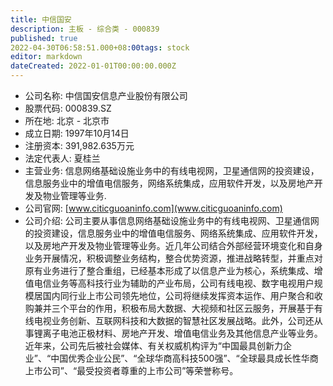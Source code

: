 ```yaml
---
title: 中信国安
description: 主板 - 综合类 - 000839
published: true
2022-04-30T06:58:51.000+08:00tags: stock
editor: markdown
dateCreated: 2022-01-01T00:00:00.000Z
---
```


- 公司名称: 中信国安信息产业股份有限公司
- 股票代码: 000839.SZ
- 所在地: 北京 - 北京市
- 成立日期: 1997年10月14日
- 注册资本: 391,982.635万元
- 法定代表人: 夏桂兰
- 主营业务: 信息网络基础设施业务中的有线电视网，卫星通信网的投资建设，信息服务业中的增值电信服务，网络系统集成，应用软件开发，以及房地产开发及物业管理等业务.
- 公司官网: [www.citicguoaninfo.com](www.citicguoaninfo.com)
- 公司介绍: 公司主要从事信息网络基础设施业务中的有线电视网、卫星通信网的投资建设，信息服务业中的增值电信服务、网络系统集成、应用软件开发，以及房地产开发及物业管理等业务。近几年公司结合外部经营环境变化和自身业务开展情况，积极调整业务结构，整合优势资源，推进战略转型，并重点对原有业务进行了整合重组，已经基本形成了以信息产业为核心，系统集成、增值电信业务等高科技行业为辅助的产业布局，公司有线电视、数字电视用户规模居国内同行业上市公司领先地位，公司将继续发挥资本运作、用户聚合和收购兼并三个平台的作用，积极布局大数据、大视频和社区云服务，开展基于有线电视业务创新、互联网科技和大数据的智慧社区发展战略。此外，公司还从事锂离子电池正极材料、房地产开发、增值电信业务及其他信息产业等业务。近年来，公司先后被社会媒体、有关权威机构评为“中国最具创新力企业”、“中国优秀企业公民”、“全球华商高科技500强”、“全球最具成长性华商上市公司”、“最受投资者尊重的上市公司”等荣誉称号。


